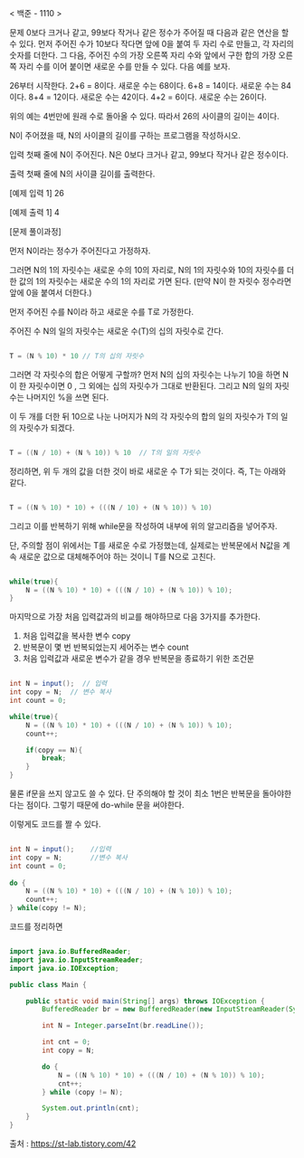 < 백준 - 1110 >

문제
0보다 크거나 같고, 99보다 작거나 같은 정수가 주어질 때 다음과 같은 연산을 할 수 있다. 먼저 주어진 수가 10보다 작다면 앞에 0을 붙여 두 자리 수로 만들고, 각 자리의 숫자를 더한다. 그 다음, 주어진 수의 가장 오른쪽 자리 수와 앞에서 구한 합의 가장 오른쪽 자리 수를 이어 붙이면 새로운 수를 만들 수 있다. 다음 예를 보자.

26부터 시작한다. 2+6 = 8이다. 새로운 수는 68이다. 6+8 = 14이다. 새로운 수는 84이다. 8+4 = 12이다. 새로운 수는 42이다. 4+2 = 6이다. 새로운 수는 26이다.

위의 예는 4번만에 원래 수로 돌아올 수 있다. 따라서 26의 사이클의 길이는 4이다.

N이 주어졌을 때, N의 사이클의 길이를 구하는 프로그램을 작성하시오.

입력
첫째 줄에 N이 주어진다. N은 0보다 크거나 같고, 99보다 작거나 같은 정수이다.

출력
첫째 줄에 N의 사이클 길이를 출력한다.


[예제 입력 1]
26

[예제 출력 1]
4

[문제 풀이과정]

먼저 N이라는 정수가 주어진다고 가정하자.

그러면 N의 1의 자릿수는 새로운 수의 10의 자리로,
N의 1의 자릿수와 10의 자릿수를 더한 값의 1의 자릿수는 새로운 수의 1의 자리로 가면 된다.
(만약 N이 한 자릿수 정수라면 앞에 0을 붙여서 더한다.)

먼저 주어진 수를 N이라 하고 새로운 수를 T로 가정한다.

주어진 수 N의 일의 자릿수는 새로운 수(T)의 십의 자릿수로 간다.

```java

T = (N % 10) * 10 // T의 십의 자릿수

```

그러면 각 자릿수의 합은 어떻게 구할까?
먼저 N의 십의 자릿수는 나누기 10을 하면 N이 한 자릿수이면 0 , 그 외에는 십의 자릿수가 그대로 반환된다.
그리고 N의 일의 자릿수는 나머지인 %을 쓰면 된다.

이 두 개를 더한 뒤 10으로 나눈 나머지가 N의 각 자릿수의 합의 일의 자릿수가 T의 일의 자릿수가 되겠다. 

```java

T = ((N / 10) + (N % 10)) % 10  // T의 일의 자릿수

```

정리하면, 위 두 개의 값을 더한 것이 바로 새로운 수 T가 되는 것이다.
즉, T는 아래와 같다.

```java

T = ((N % 10) * 10) + (((N / 10) + (N % 10)) % 10)

```

그리고 이를 반복하기 위해 while문을 작성하여 내부에 위의 알고리즘을 넣어주자.

단, 주의할 점이 위에서는 T를 새로운 수로 가정했는데, 실제로는 반복문에서 N값을 계속 새로운 값으로 대체해주어야 하는 것이니 T를 N으로 고친다.

```java

while(true){
    N = ((N % 10) * 10) + (((N / 10) + (N % 10)) % 10);
}

```

마지막으로 가장 처음 입력값과의 비교를 해야하므로 다음 3가지를 추가한다.

1. 처음 입력값을 복사한 변수 copy
2. 반복문이 몇 번 반복되었는지 세어주는 변수 count
3. 처음 입력값과 새로운 변수가 같을 경우 반복문을 종료하기 위한 조건문

```java

int N = input();  // 입력
int copy = N;  // 변수 복사
int count = 0;

while(true){
    N = ((N % 10) * 10) + (((N / 10) + (N % 10)) % 10);
    count++;

    if(copy == N){
        break;
    }
}

```

물론 if문을 쓰지 않고도 쓸 수 있다.
단 주의해야 할 것이 최소 1번은 반복문을 돌아야한다는 점이다.
그렇기 때문에 do-while 문을 써야한다. 

이렇게도 코드를 짤 수 있다. 

```java 

int N = input();	//입력
int copy = N;		//변수 복사
int count = 0;
 
do {
	N = ((N % 10) * 10) + (((N / 10) + (N % 10)) % 10);
	count++;
} while(copy != N);

```


코드를 정리하면 


```java 

import java.io.BufferedReader;
import java.io.InputStreamReader;
import java.io.IOException;

public class Main {

    public static void main(String[] args) throws IOException {
        BufferedReader br = new BufferedReader(new InputStreamReader(System.in));

        int N = Integer.parseInt(br.readLine());

        int cnt = 0;
        int copy = N;

        do {
            N = ((N % 10) * 10) + (((N / 10) + (N % 10)) % 10);
            cnt++;
        } while (copy != N);

        System.out.println(cnt);
    }
}


```


출처 : https://st-lab.tistory.com/42